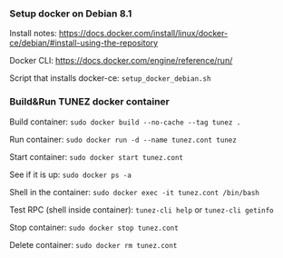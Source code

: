 ### Setup docker on Debian 8.1

Install notes: https://docs.docker.com/install/linux/docker-ce/debian/#install-using-the-repository

Docker CLI: https://docs.docker.com/engine/reference/run/

Script that installs docker-ce: `setup_docker_debian.sh`

### Build&Run TUNEZ docker container

Build container: `sudo docker build --no-cache --tag tunez .`

Run container: `sudo docker run -d --name tunez.cont tunez`

Start container: `sudo docker start tunez.cont`

See if it is up: `sudo docker ps -a`

Shell in the container: `sudo docker exec -it tunez.cont /bin/bash`

Test RPC (shell inside container): `tunez-cli help` or `tunez-cli getinfo`

Stop container: `sudo docker stop tunez.cont`

Delete container: `sudo docker rm tunez.cont`